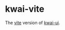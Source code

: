 # kwai-vite

The [vite](https://vitejs.dev/) version of [kwai-ui](https://https://github.com/fbraem/kwai-ui).
